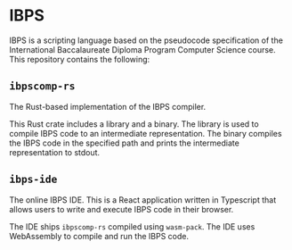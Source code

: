 # IBPS

IBPS is a scripting language based on the pseudocode specification of the International Baccalaureate Diploma Program Computer Science course. This repository contains the following:

## `ibpscomp-rs`

The Rust-based implementation of the IBPS compiler.

This Rust crate includes a library and a binary. The library is used to compile IBPS code to an intermediate representation. The binary compiles the IBPS code in the specified path and prints the intermediate representation to stdout.

## `ibps-ide`

The online IBPS IDE. This is a React application written in Typescript that allows users to write and execute IBPS code in their browser.

The IDE ships `ibpscomp-rs` compiled using `wasm-pack`. The IDE uses WebAssembly to compile and run the IBPS code.
